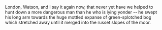 London, Watson, and I say it again now, that never yet have we helped to
hunt down a more dangerous man than he who is lying yonder -- he swept
his long arm towards the huge mottled expanse of green-splotched bog
which stretched away until it merged into the russet slopes of the moor.

